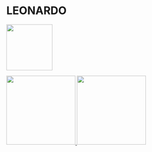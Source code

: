 <h1 align="left">LEONARDO</h1>


<a href="https://www.linkedin.com/in/leonardo-ferreira-gui/"><img src="https://cdn.jsdelivr.net/gh/devicons/devicon/icons/linkedin/linkedin-original-wordmark.svg" width="120px"/></a>

<div>
  <a href="https://github.com/Leoks51/Leoks51"/>

  <img 
    height="180em" 
    src="https://github-readme-stats.vercel.app/api?username=Leoks51&show_icons=true&theme=github_dark&count_private=true&include_all_commits=false"
  />
  <img 
    height="180em" 
    src="https://github-readme-stats.vercel.app/api/top-langs/?username=Leoks51&layout=compact&langs_count=16&theme=github_dark"
  />
</div>
